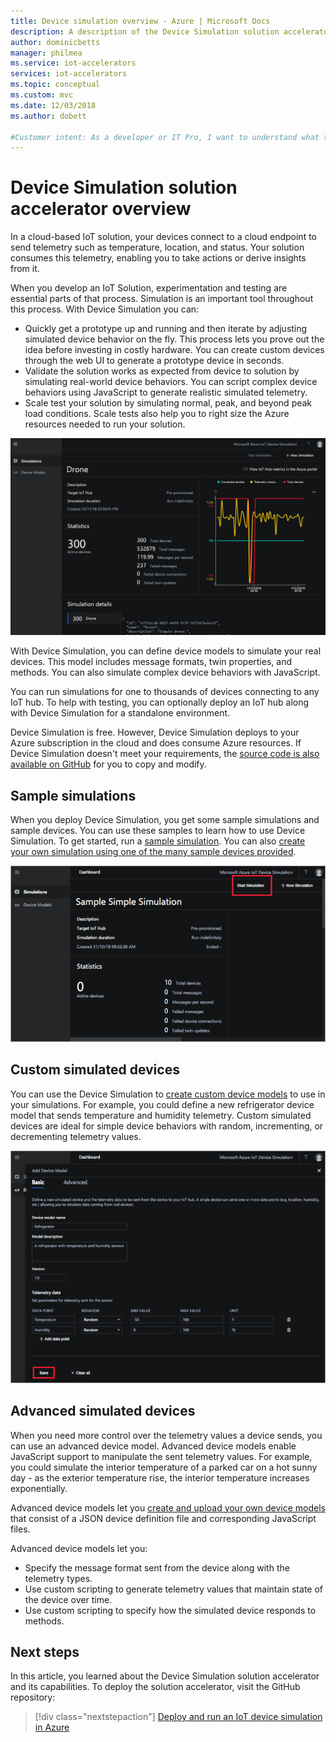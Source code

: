 ```yaml
---
title: Device simulation overview - Azure | Microsoft Docs
description: A description of the Device Simulation solution accelerator and its capabilities.
author: dominicbetts
manager: philmea
ms.service: iot-accelerators
services: iot-accelerators
ms.topic: conceptual
ms.custom: mvc
ms.date: 12/03/2018
ms.author: dobett

#Customer intent: As a developer or IT Pro, I want to understand what the Device Simulation solution accelerator is so that I can understand if it can help me test my IoT solution.
---
```


# Device Simulation solution accelerator overview

In a cloud-based IoT solution, your devices connect to a cloud endpoint to send telemetry such as temperature, location, and status. Your solution consumes this telemetry, enabling you to take actions or derive insights from it.

When you develop an IoT Solution, experimentation and testing are essential parts of that process. Simulation is an important tool throughout this process. With Device Simulation you can:

* Quickly get a prototype up and running and then iterate by adjusting simulated device behavior on the fly. This process lets you prove out the idea before investing in costly hardware. You can create custom devices through the web UI to generate a prototype device in seconds.
* Validate the solution works as expected from device to solution by simulating real-world device behaviors. You can script complex device behaviors using JavaScript to generate realistic simulated telemetry.
* Scale test your solution by simulating normal, peak, and beyond peak load conditions. Scale tests also help you to right size the Azure resources needed to run your solution.

![Sample drone simulation](media/iot-accelerators-device-simulation-overview/dronesimulation.png)

With Device Simulation, you can define device models to simulate your real devices. This model includes message formats, twin properties, and methods. You can also simulate complex device behaviors with JavaScript.

You can run simulations for one to thousands of devices connecting to any IoT hub. To help with testing, you can optionally deploy an IoT hub along with Device Simulation for a standalone environment.

Device Simulation is free. However, Device Simulation deploys to your Azure subscription in the cloud and does consume Azure resources. If Device Simulation doesn't meet your requirements, the [source code is also available on GitHub](https://github.com/Azure/device-simulation-dotnet) for you to copy and modify.

## Sample simulations

When you deploy Device Simulation, you get some sample simulations and sample devices. You can use these samples to learn how to use Device Simulation. To get started, run a [sample simulation](https://github.com/Azure/device-simulation-dotnet/blob/master/README.md). You can also [create your own simulation using one of the many sample devices provided](iot-accelerators-device-simulation-create-simulation.md).

![Simulation configuration](media/iot-accelerators-device-simulation-overview/samplesimulation1.png)

## Custom simulated devices

You can use the Device Simulation to [create custom device models](iot-accelerators-device-simulation-create-custom-device.md) to use in your simulations. For example, you could define a new refrigerator device model that sends temperature and humidity telemetry. Custom simulated devices are ideal for simple device behaviors with random, incrementing, or decrementing telemetry values.

![Create device model](media/iot-accelerators-device-simulation-overview/adddevicemodel.png)

## Advanced simulated devices

When you need more control over the telemetry values a device sends, you can use an advanced device model. Advanced device models enable JavaScript support to manipulate the sent telemetry values. For example, you could simulate the interior temperature of a parked car on a hot sunny day - as the exterior temperature rise, the interior temperature increases exponentially.

Advanced device models let you [create and upload your own device models](iot-accelerators-device-simulation-advanced-device.md) that consist of a JSON device definition file and corresponding JavaScript files.

Advanced device models let you:

* Specify the message format sent from the device along with the telemetry types.
* Use custom scripting to generate telemetry values that maintain state of the device over time.
* Use custom scripting to specify how the simulated device responds to methods.

## Next steps

In this article, you learned about the Device Simulation solution accelerator and its capabilities. To deploy the solution accelerator, visit the GitHub repository:

> [!div class="nextstepaction"]
> [Deploy and run an IoT device simulation in Azure](https://github.com/Azure/device-simulation-dotnet/blob/master/README.md)
